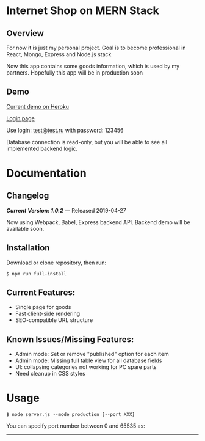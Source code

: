 Internet Shop on MERN Stack
=================================================


Overview
--------
For now it is just my personal project. Goal is to become professional in React, Mongo, Express and Node.js stack 

Now this app contains some goods information, which is used by my partners.
Hopefully this app will be in production soon

Demo
--------
[Current demo on Heroku](https://shopdigdi.herokuapp.com/ "Heroku")

[Login page](https://shopdigdi.herokuapp.com/ "Login page")


Use login: test@test.ru with password: 123456

Database connection is read-only, but you will be able to see all implemented backend logic.

Documentation
=============

Changelog
---------

***Current Version: 1.0.2*** — Released 2019-04-27

Now using Webpack, Babel, Express backend API. 
Backend demo will be available soon.

Installation
------------
  
Download or clone repository, then run:
    
    $ npm run full-install

Current Features:
-----------------
- Single page for goods
- Fast client-side rendering
- SEO-compatible URL structure

Known Issues/Missing Features:
------------------------------
- Admin mode: Set or remove "published" option for each item 
- Admin mode: Missing full table view for all database fields
- UI: collapsing categories not working for PC spare parts
- Need cleanup in CSS styles


Usage
==============

    $ node server.js --mode production [--port XXX]

You can specify port number between 0 and 65535 as:


--------------



